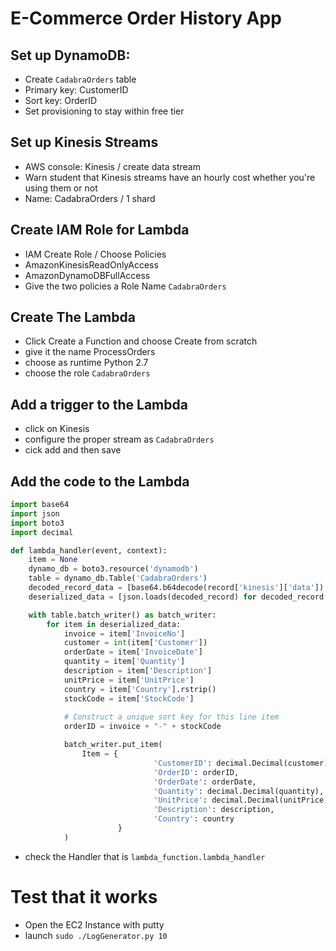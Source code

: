 # E-Commerce Order History App

## Set up DynamoDB:
-	Create `CadabraOrders` table
-	Primary key: CustomerID
-	Sort key: OrderID
-	Set provisioning to stay within free tier

## Set up Kinesis Streams
-	AWS console: Kinesis / create data stream
-	Warn student that Kinesis streams have an hourly cost whether you're using them or not
-	Name: CadabraOrders / 1 shard

## Create IAM Role for Lambda
- IAM Create Role / Choose Policies
- AmazonKinesisReadOnlyAccess
- AmazonDynamoDBFullAccess
- Give the two policies a Role Name `CadabraOrders`

## Create The Lambda
- Click Create a Function and choose Create from scratch
- give it the name ProcessOrders
- choose as runtime Python 2.7
- choose the role `CadabraOrders`

## Add a trigger to the Lambda
- click on Kinesis
- configure the proper stream as `CadabraOrders`
- cick add and then save

## Add the code to the Lambda

```python
import base64
import json
import boto3
import decimal

def lambda_handler(event, context):
    item = None
    dynamo_db = boto3.resource('dynamodb')
    table = dynamo_db.Table('CadabraOrders')
    decoded_record_data = [base64.b64decode(record['kinesis']['data']) for record in event['Records']]
    deserialized_data = [json.loads(decoded_record) for decoded_record in decoded_record_data]

    with table.batch_writer() as batch_writer:
        for item in deserialized_data:
            invoice = item['InvoiceNo']
            customer = int(item['Customer'])
            orderDate = item['InvoiceDate']
            quantity = item['Quantity']
            description = item['Description']
            unitPrice = item['UnitPrice']
            country = item['Country'].rstrip()
            stockCode = item['StockCode']
            
            # Construct a unique sort key for this line item
            orderID = invoice + "-" + stockCode

            batch_writer.put_item(                        
                Item = {
                                'CustomerID': decimal.Decimal(customer),
                                'OrderID': orderID,
                                'OrderDate': orderDate,
                                'Quantity': decimal.Decimal(quantity),
                                'UnitPrice': decimal.Decimal(unitPrice),
                                'Description': description,
                                'Country': country
                        }
            )
```

- check the Handler that is `lambda_function.lambda_handler`

# Test that it works
- Open the EC2 Instance with putty
- launch
`sudo ./LogGenerator.py 10`

